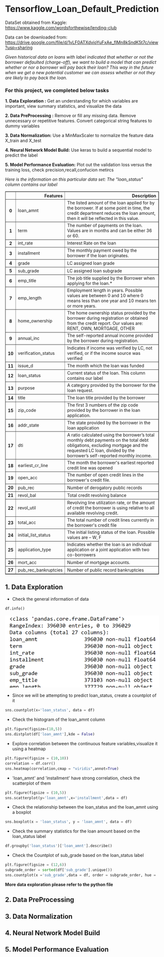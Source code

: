 # Tensorflow_Loan_Default_Prediction

DataSet obtained from Kaggle: https://www.kaggle.com/wordsforthewise/lending-club

Data can be downloaded from: https://drive.google.com/file/d/1vLF0ATXdvioYuFxAe_fIMn8kSndK5t7c/view?usp=sharing

*Given historical data on loans with label indicated that whether or not the borrower defaulted (charge-off),  we want to build a model that can predict whether or nor a borrower will pay back their loan? This way in the future when we get a new potential customer we can assess whether or not they are likely to pay back the loan.*

### For this project, we completed below tasks

**1. Data Exploration :** Get an understanding for which variables are important, view summary statistics, and visualize the data 

**2. Data PreProcessing :** Remove or fill any missing data. Remove unnecessary or repetitive features. Convert categorical string features to dummy variables

**3. Data Normalization:** Use a MinMaxScaler to normalize the feature data X_train and X_test

**4. Neural Network Model Build:** Use keras to build a sequential model to predict the label

**5. Model Performance Evaluation:** Plot out the validation loss versus the training loss, check precision,recall,confucion metircs

*Here is the information on this particular data set:*
*The "loan_status" column contains our label*

<table border="1" class="dataframe">
  <thead>
    <tr style="text-align: right;">
      <th></th>
      <th>Features</th>
      <th>Description</th>
    </tr>
  </thead>
  <tbody>
    <tr>
      <th>0</th>
      <td>loan_amnt</td>
      <td>The listed amount of the loan applied for by the borrower. If at some point in time, the credit department reduces the loan amount, then it will be reflected in this value.</td>
    </tr>
    <tr>
      <th>1</th>
      <td>term</td>
      <td>The number of payments on the loan. Values are in months and can be either 36 or 60.</td>
    </tr>
    <tr>
      <th>2</th>
      <td>int_rate</td>
      <td>Interest Rate on the loan</td>
    </tr>
    <tr>
      <th>3</th>
      <td>installment</td>
      <td>The monthly payment owed by the borrower if the loan originates.</td>
    </tr>
    <tr>
      <th>4</th>
      <td>grade</td>
      <td>LC assigned loan grade</td>
    </tr>
    <tr>
      <th>5</th>
      <td>sub_grade</td>
      <td>LC assigned loan subgrade</td>
    </tr>
    <tr>
      <th>6</th>
      <td>emp_title</td>
      <td>The job title supplied by the Borrower when applying for the loan.*</td>
    </tr>
    <tr>
      <th>7</th>
      <td>emp_length</td>
      <td>Employment length in years. Possible values are between 0 and 10 where 0 means less than one year and 10 means ten or more years.</td>
    </tr>
    <tr>
      <th>8</th>
      <td>home_ownership</td>
      <td>The home ownership status provided by the borrower during registration or obtained from the credit report. Our values are: RENT, OWN, MORTGAGE, OTHER</td>
    </tr>
    <tr>
      <th>9</th>
      <td>annual_inc</td>
      <td>The self-reported annual income provided by the borrower during registration.</td>
    </tr>
    <tr>
      <th>10</th>
      <td>verification_status</td>
      <td>Indicates if income was verified by LC, not verified, or if the income source was verified</td>
    </tr>
    <tr>
      <th>11</th>
      <td>issue_d</td>
      <td>The month which the loan was funded</td>
    </tr>
    <tr>
      <th>12</th>
      <td>loan_status</td>
      <td>Current status of the loan. This column contains our label</td>
    </tr>
    <tr>
      <th>13</th>
      <td>purpose</td>
      <td>A category provided by the borrower for the loan request.</td>
    </tr>
    <tr>
      <th>14</th>
      <td>title</td>
      <td>The loan title provided by the borrower</td>
    </tr>
    <tr>
      <th>15</th>
      <td>zip_code</td>
      <td>The first 3 numbers of the zip code provided by the borrower in the loan application.</td>
    </tr>
    <tr>
      <th>16</th>
      <td>addr_state</td>
      <td>The state provided by the borrower in the loan application</td>
    </tr>
    <tr>
      <th>17</th>
      <td>dti</td>
      <td>A ratio calculated using the borrower’s total monthly debt payments on the total debt obligations, excluding mortgage and the requested LC loan, divided by the borrower’s self-reported monthly income.</td>
    </tr>
    <tr>
      <th>18</th>
      <td>earliest_cr_line</td>
      <td>The month the borrower's earliest reported credit line was opened</td>
    </tr>
    <tr>
      <th>19</th>
      <td>open_acc</td>
      <td>The number of open credit lines in the borrower's credit file.</td>
    </tr>
    <tr>
      <th>20</th>
      <td>pub_rec</td>
      <td>Number of derogatory public records</td>
    </tr>
    <tr>
      <th>21</th>
      <td>revol_bal</td>
      <td>Total credit revolving balance</td>
    </tr>
    <tr>
      <th>22</th>
      <td>revol_util</td>
      <td>Revolving line utilization rate, or the amount of credit the borrower is using relative to all available revolving credit.</td>
    </tr>
    <tr>
      <th>23</th>
      <td>total_acc</td>
      <td>The total number of credit lines currently in the borrower's credit file</td>
    </tr>
    <tr>
      <th>24</th>
      <td>initial_list_status</td>
      <td>The initial listing status of the loan. Possible values are – W, F</td>
    </tr>
    <tr>
      <th>25</th>
      <td>application_type</td>
      <td>Indicates whether the loan is an individual application or a joint application with two co-borrowers</td>
    </tr>
    <tr>
      <th>26</th>
      <td>mort_acc</td>
      <td>Number of mortgage accounts.</td>
    </tr>
    <tr>
      <th>27</th>
      <td>pub_rec_bankruptcies</td>
      <td>Number of public record bankruptcies</td>
    </tr>
  </tbody>
</table>

## 1. Data Exploration
- Check the general information of data
```python
df.info()
```

![info](https://github.com/Pam1024/Tensorflow_Loan_Default_Prediction/blob/main/image/info.PNG ) <!-- .element  width="50%" -->

- Since we will be attempting to predict loan_status, create a countplot of it
```python
sns.countplot(x='loan_status', data = df)
```

- Check the histogram of the loan_amnt column
```python
plt.figure(figsize=(10,5))
sns.distplot(df['loan_amnt'],kde = False)
```

- Explore correlation between the continuous feature variables,visualize it using a heatmap
``` python
plt.figure(figsize = (10,10))
correlation = df.corr()
sns.heatmap(correlation,cmap = "viridis",annot=True)
```

- 'loan_amnt' and 'installment' have strong correlation, check the scatterplot of them
```python
plt.figure(figsize = (10,5))
sns.scatterplot(y='loan_amnt',x='installment',data = df)
```

- Check the relationship between the loan_status and the loan_amnt using a boxplot
```python
sns.boxplot(x = 'loan_status', y = 'loan_amnt', data = df)
```

- Check the summary statistics for the loan amount based on the loan_status label

```python
df.groupby('loan_status')['loan_amnt'].describe()
```

- Check the Countplot of sub_grade  based on the loan_status label
```python
plt.figure(figsize = (12,6))
subgrade_order = sorted(df['sub_grade'].unique())
sns.countplot(x ='sub_grade',data = df, order = subgrade_order, hue = 'loan_status',palette='coolwarm')
```

**More data exploration please refer to the python file**


## 2. Data PreProcessing 


## 3. Data Normalization

## 4. Neural Network Model Build

## 5. Model Performance Evaluation
